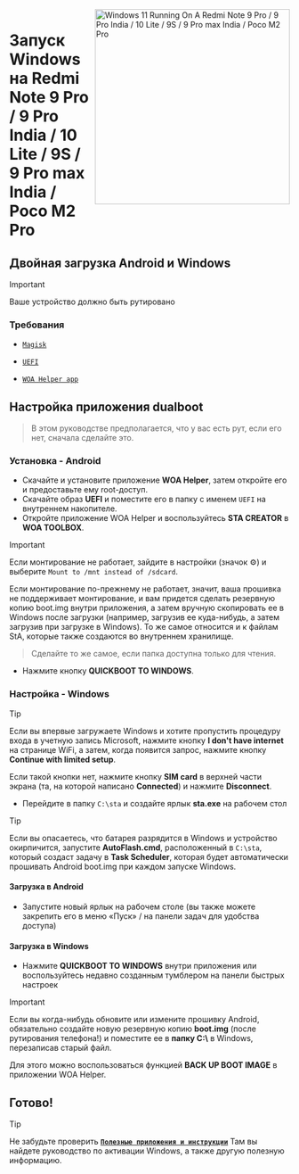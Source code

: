 <img align="right" src="https://github.com/woa-miatoll/Port-Windows-11-Redmi-Note-9-Pro/blob/main/Miatoll.png" width="350" alt="Windows 11 Running On A Redmi Note 9 Pro / 9 Pro India / 10 Lite / 9S / 9 Pro max India / Poco M2 Pro">

# Запуск Windows на Redmi Note 9 Pro / 9 Pro India / 10 Lite / 9S / 9 Pro max India / Poco M2 Pro

## Двойная загрузка Android и Windows
> [!Important]
> Ваше устройство должно быть рутировано 

### Требования
- [```Magisk```](https://github.com/topjohnwu/Magisk/releases/latest)

- [```UEFI```](https://github.com/woa-miatoll/Miatoll-Releases/releases/latest)

- [```WOA Helper app```](https://github.com/n00b69/woa-helper/releases/tag/APK)

## Настройка приложения dualboot
> В этом руководстве предполагается, что у вас есть рут, если его нет, сначала сделайте это.

### Установка - Android
- Скачайте и установите приложение **WOA Helper**, затем откройте его и предоставьте ему root-доступ.
- Скачайте образ **UEFI** и поместите его в папку с именем `UEFI` на внутреннем накопителе.
- Откройте приложение WOA Helper и воспользуйтесь **STA CREATOR** в **WOA TOOLBOX**.
> [!Important]
> Если монтирование не работает, зайдите в настройки (значок ⚙️) и выберите `Mount to /mnt instead of /sdcard`.
> 
> Если монтирование по-прежнему не работает, значит, ваша прошивка не поддерживает монтирование, и вам придется сделать резервную копию boot.img внутри приложения, а затем вручную скопировать ее в Windows после загрузки (например, загрузив ее куда-нибудь, а затем загрузив при загрузке в Windows). То же самое относится и к файлам StA, которые также создаются во внутреннем хранилище.
>
> > Сделайте то же самое, если папка доступна только для чтения.
- Нажмите кнопку **QUICKBOOT TO WINDOWS**.

### Настройка - Windows
> [!Tip]
> Если вы впервые загружаете Windows и хотите пропустить процедуру входа в учетную запись Microsoft, нажмите кнопку **I don't have internet** на странице WiFi, а затем, когда появится запрос, нажмите кнопку **Continue with limited setup**.
>
> Если такой кнопки нет, нажмите кнопку **SIM card** в верхней части экрана (та, на которой написано **Connected**) и нажмите **Disconnect**.
- Перейдите в папку `C:\sta` и создайте ярлык **sta.exe** на рабочем стол
> [!Tip]
> Если вы опасаетесь, что батарея разрядится в Windows и устройство окирпичится, запустите **AutoFlash.cmd**, расположенный в `C:\sta`, который создаст задачу в **Task Scheduler**, которая будет автоматически прошивать Android boot.img при каждом запуске Windows.

#### Загрузка в Android
- Запустите новый ярлык на рабочем столе (вы также можете закрепить его в меню «Пуск» / на панели задач для удобства доступа)

#### Загрузка в Windows
- Нажмите **QUICKBOOT TO WINDOWS** внутри приложения или воспользуйтесь недавно созданным тумблером на панели быстрых настроек

> [!Important]
> Если вы когда-нибудь обновите или измените прошивку Android, обязательно создайте новую резервную копию **boot.img** (после рутирования телефона!) и поместите ее в **папку C:\\** в Windows, перезаписав старый файл.
>
> Для этого можно воспользоваться функцией **BACK UP BOOT IMAGE** в приложении WOA Helper.
  
## Готово!

> [!Tip]
> Не забудьте проверить [**```Полезные приложения и инструкции```**](additional-materials.md
) Там вы найдете руководство по активации Windows, а также другую полезную информацию.